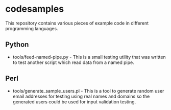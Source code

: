 # codesamples

This repository contains various pieces of example code in different
programming languages.

## Python

* tools/feed-named-pipe.py - This is a small testing utility that was written
to test another script which read data from a named pipe.

## Perl

* tools/generate_sample_users.pl - This is a tool to generate random user email
addresses for testing using real names and domains so the generated users
could be used for input validation testing.
